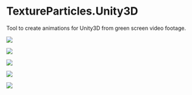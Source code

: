# TextureParticles.Unity3D
Tool to create animations for Unity3D from green screen video footage.

![](https://miro.medium.com/max/875/1*QdaXA_Xk73fwhQhDw8VMUQ.png)

![](https://miro.medium.com/max/875/1*QqiqSDejdU2DKZi2dXRiLg.png)

![](https://miro.medium.com/max/875/1*feFLKUZRKpt1082aURDiWg.png)

![](https://miro.medium.com/max/875/1*kP_MXGfRd_Xjl82TbeUamQ.png)

![](https://miro.medium.com/max/3000/1*RmjVBMUe9c4hZNmDJ1IC8g.png)
